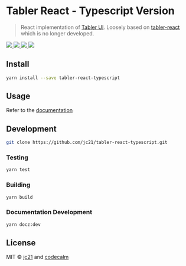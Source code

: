 # Tabler React - Typescript Version

> React implementation of [Tabler UI](https://tabler.io/). Loosely based on
> [tabler-react](https://github.com/tabler/tabler-react/) which is no longer
> developed.

<p>
  <a href="https://tabler-react-typescript.jc21.com?utm_source=github">
    <img src="https://img.shields.io/badge/documentation-blue.svg?style=for-the-badge"/>
  </a>
  <a href="https://www.npmjs.com/package/tabler-react-typescript">
    <img src="https://img.shields.io/npm/v/tabler-react-typescript.svg?style=for-the-badge"/>
  </a>
  <a href="https://www.npmjs.com/package/tabler-react-typescript">
    <img src="https://img.shields.io/npm/types/tabler-react-typescript.svg?style=for-the-badge"/>
  </a>
  <a href="https://ci.nginxproxymanager.com/blue/organizations/jenkins/tabler-react-typescript/branches/">
    <img src="https://img.shields.io/jenkins/build?jobUrl=https%3A%2F%2Fci.nginxproxymanager.com%2Fjob%2Ftabler-react-typescript%2Fjob%2Fmaster&style=for-the-badge"/>
  </a>
</p>

## Install

```bash
yarn install --save tabler-react-typescript
```

## Usage

Refer to the
[documentation](https://tabler-react-typescript.jc21.com?utm_source=github)

## Development

```bash
git clone https://github.com/jc21/tabler-react-typescript.git
```

### Testing

```bash
yarn test
```

### Building

```bash
yarn build
```

### Documentation Development

```bash
yarn docz:dev
```

## License

MIT © [jc21](https://github.com/jc21) and
[codecalm](https://github.com/codecalm)
